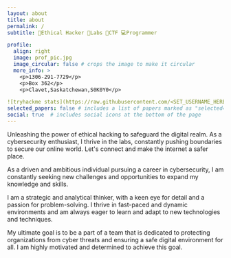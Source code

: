 ```yaml
---
layout: about
title: about
permalink: /
subtitle: 🔐Ethical Hacker 🧪Labs 🚩CTF 💻Programmer

profile:
  align: right
  image: prof_pic.jpg
  image_circular: false # crops the image to make it circular
  more_info: >
    <p>1306-291-7729</p>
    <p>Box 362</p>
    <p>Clavet,Saskatchewan,S0K0Y0</p>

![tryhackme stats](https://raw.githubusercontent.com/<SET_USERNAME_HERE>/<SET_USERNAME_HERE>/master/assets/thm_propic.png)
selected_papers: false # includes a list of papers marked as "selected={true}"
social: true  # includes social icons at the bottom of the page
---
```


Unleashing the power of ethical hacking to safeguard the digital realm. As a cybersecurity enthusiast, I thrive in the labs, constantly pushing boundaries to secure our online world.
Let's connect and make the internet a safer place.

As a driven and ambitious individual pursuing a career in cybersecurity, I am constantly seeking new challenges and opportunities to expand my knowledge and skills.

I am a strategic and analytical thinker, with a keen eye for detail and a passion for problem-solving. 
I thrive in fast-paced and dynamic environments and am always eager to learn and adapt to new technologies and techniques.

My ultimate goal is to be a part of a team that is dedicated to protecting organizations from cyber threats and ensuring a safe digital environment for all. 
I am highly motivated and determined to achieve this goal.



